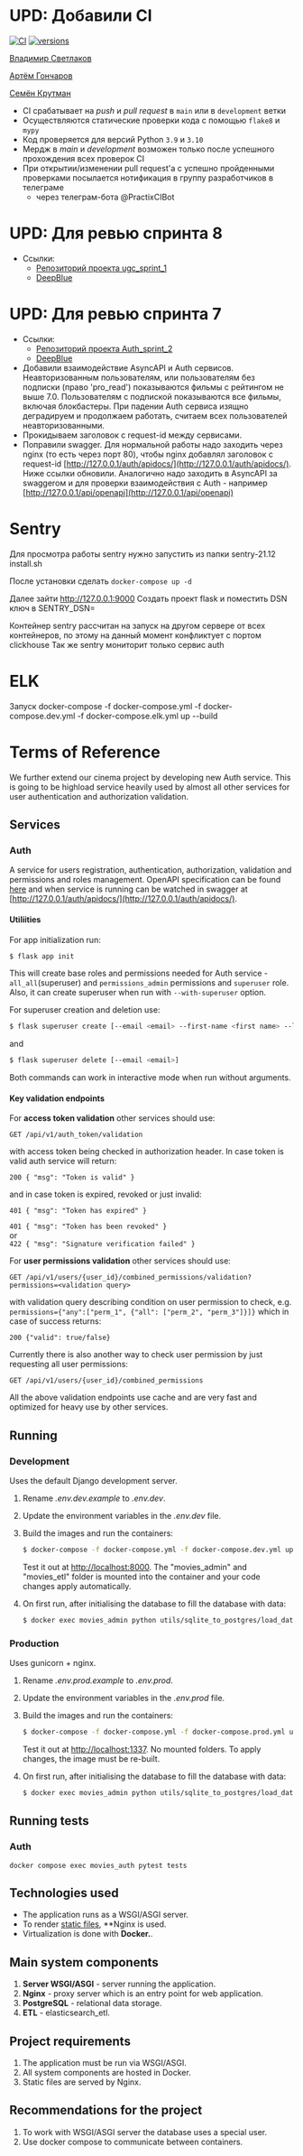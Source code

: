 # UPD: Добавили CI  
[![CI](https://github.com/SamMeown/ugc_sprint_1/actions/workflows/ci.yml/badge.svg?event=push&branch=main)](https://github.com/SamMeown/ugc_sprint_1/actions?query=event%3Apush+branch%3Amain+workflow%3ACI)
[![versions](https://img.shields.io/badge/python-3.9%20%7C%203.10-blue)](https://github.com/SamMeown/ugc_sprint_1)  

[Владимир Светлаков](https://github.com/svvladimir-ru)

[Артём Гончаров](https://github.com/Artsektor)

[Семён Крутман](https://github.com/SamMeown)


- CI срабатывает на *push* и *pull request* в `main` или в `development` ветки 
- Осуществляются статические проверки кода с помощью `flake8` и `mypy`
- Код проверяется для версий Python `3.9` и `3.10`
- Мердж в *main* и *development* возможен только после успешного прохождения всех проверок CI
- При открытии/изменении pull request'a c успешно пройденными проверками посылается нотификация в группу разработчиков в телеграме
    - через телеграм-бота @PractixCIBot  


# UPD: Для ревью спринта 8  
- Ссылки: 
  - [Репозиторий проекта ugc_sprint_1](https://github.com/SamMeown/ugc_sprint_1)
  - [DeepBlue](https://github.com/BigDeepBlue)  

# UPD: Для ревью спринта 7  
- Ссылки: 
  - [Репозиторий проекта Auth_sprint_2](https://github.com/SamMeown/Auth_sprint_2)
  - [DeepBlue](https://github.com/BigDeepBlue)
- Добавили взаимодействие AsyncAPI и Auth сервисов. Неавторизованным пользователям, или пользователям без подписки (право 'pro_read') показываются фильмы с рейтингом не выше 7.0. Пользователям с подпиской показываются все фильмы, включая блокбастеры. При падении Auth сервиса изящно деградируем и продолжаем работать, считаем всех пользователей неавторизованными.
- Прокидываем заголовок с request-id между сервисами.
- Поправили swagger. Для нормальной работы надо заходить через nginx (то есть через порт 80), чтобы nginx добавлял заголовок с request-id [http://127.0.0.1/auth/apidocs/](http://127.0.0.1/auth/apidocs/). Ниже ссылки обновили. Аналогично надо заходить в AsyncAPI за swaggerом и для проверки взаимодействия с Auth - например [http://127.0.0.1/api/openapi](http://127.0.0.1/api/openapi)

# Sentry

Для просмотра работы sentry нужно запустить из папки sentry-21.12 install.sh

После установки сделать ```docker-compose up -d```

Далее зайти
http://127.0.0.1:9000
Создать проект flask и поместить DSN ключ в SENTRY_DSN=

Контейнер sentry рассчитан на запуск на другом сервере от всех контейнеров, по этому на данный момент конфликтует с портом clickhouse
Так же sentry мониторит только сервис auth

# ELK

Запуск docker-compose -f docker-compose.yml -f docker-compose.dev.yml -f docker-compose.elk.yml up --build

# Terms of Reference
We further extend our cinema project by developing new Auth service. This is going to be highload service heavily used by almost all other services for user authentication and authorization validation.

## Services

### Auth
A service for users registration, authentication, authorization, validation and permissions and roles management. OpenAPI specification can be found [here](/services/movies_auth/src/docs/v1/Auth_OpenAPI_spec.yml) and when service is running can be watched in swagger at [http://127.0.0.1/auth/apidocs/](http://127.0.0.1/auth/apidocs/).

#### Utiliities
For app initialization run:  
  
```sh
$ flask app init
```
This will create base roles and permissions needed for Auth service - `all_all`(superuser) and `permissions_admin` permissions and `superuser` role. Also, it can create superuser when run with `--with-superuser` option. 

For superuser creation and deletion use:

```sh
$ flask superuser create [--email <email> --first-name <first name> --last-name <last name> --password <password>]
```
and 

```sh
$ flask superuser delete [--email <email>]
```
Both commands can work in interactive mode when run without arguments.

#### Key validation endpoints
For **access token validation** other services should use:  

```
GET /api/v1/auth_token/validation
```

with access token being checked in authorization header. In case token is valid auth service will return:

```200 { "msg": "Token is valid" }```

and in case token is expired, revoked or just invalid:

```401 { "msg": "Token has expired" }``` 

```401 { "msg": "Token has been revoked" }```  
or  
```422 { "msg": "Signature verification failed" }```  

For **user permissions validation** other services should use:

```
GET /api/v1/users/{user_id}/combined_permissions/validation?permissions=<validation query>
```  

with validation query describing condition on user permission to check, e.g. `permissions={"any":["perm_1", {"all": ["perm_2", "perm_3"]}]}` which in case of success returns:

```200 {"valid": true/false}```

Currently there is also another way to check user permission by just requesting all user permissions:

```
GET /api/v1/users/{user_id}/combined_permissions
```

All the above validation endpoints use cache and are very fast and optimized for heavy use by other services.


## Running

### Development

Uses the default Django development server.

1. Rename *.env.dev.example* to *.env.dev*.
2. Update the environment variables in the *.env.dev* file.
3. Build the images and run the containers:

    ```sh
    $ docker-compose -f docker-compose.yml -f docker-compose.dev.yml up --build
    ```

    Test it out at [http://localhost:8000](http://localhost:8000). The "movies_admin" and "movies_etl" folder is mounted into the container and your code changes apply automatically.
4. On first run, after initialising the database to fill the database with data:

   ```sh
   $ docker exec movies_admin python utils/sqlite_to_postgres/load_data.py
   ```
### Production

Uses gunicorn + nginx.

1. Rename *.env.prod.example* to *.env.prod*. 
2. Update the environment variables in the *.env.prod* file.
3. Build the images and run the containers:

    ```sh
    $ docker-compose -f docker-compose.yml -f docker-compose.prod.yml up --build
    ```

    Test it out at [http://localhost:1337](http://localhost:1337). No mounted folders. To apply changes, the image must be re-built.

4. On first run, after initialising the database to fill the database with data:

   ```sh
   $ docker exec movies_admin python utils/sqlite_to_postgres/load_data.py
   ```
## Running tests

### Auth
`docker compose exec movies_auth pytest tests`

## Technologies used

- The application runs as a WSGI/ASGI server.
- To render [static files](https://nginx.org/ru/docs/beginners_guide.html#static), **Nginx is used.
- Virtualization is done with **Docker.**.

## Main system components

1. **Server WSGI/ASGI** - server running the application.
2. **Nginx** - proxy server which is an entry point for web application.
3. **PostgreSQL** - relational data storage. 
4. **ETL** - elasticsearch_etl.

## Project requirements

1. The application must be run via WSGI/ASGI.
2. All system components are hosted in Docker.
3. Static files are served by Nginx.

## Recommendations for the project

1. To work with WSGI/ASGI server the database uses a special user.
2. Use docker compose to communicate between containers.

